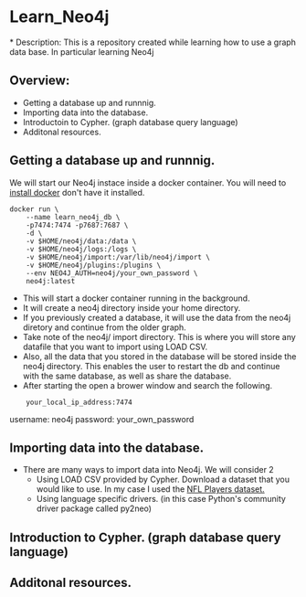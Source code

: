<h1> Learn_Neo4j </h1>
* Description: This is a repository created while learning how to use a graph data base. In particular learning Neo4j

## Overview:
* Getting a database up and runnnig.
* Importing data into the database.
* Introductoin to Cypher. (graph database query language)
* Additonal resources.


## Getting a database up and runnnig.
We will start our Neo4j instace inside a docker container. You will need to <a href="https://docs.docker.com/get-docker/">install docker</a> don't have it installed.
```
docker run \
    --name learn_neo4j_db \
    -p7474:7474 -p7687:7687 \
    -d \
    -v $HOME/neo4j/data:/data \
    -v $HOME/neo4j/logs:/logs \
    -v $HOME/neo4j/import:/var/lib/neo4j/import \
    -v $HOME/neo4j/plugins:/plugins \
    --env NEO4J_AUTH=neo4j/your_own_password \
    neo4j:latest
```
* This will start a docker container running in the background.
* It will create a neo4j directory inside your home directory. 
* If you previously created a database, it will use the data from the neo4j diretory and continue from the older graph.
* Take note of the neo4j/ import directory. This is where you will store any datafile that you want to import using LOAD CSV.
* Also, all the data that you stored in the database will be stored inside the neo4j directory. This enables the user to restart the
    db and continue with the same database, as well as share the database.
* After starting the open a brower window and search the following.
```
    your_local_ip_address:7474
```
username: neo4j
password: your_own_password


## Importing data into the database.
* There are many ways to import data into Neo4j. We will consider 2
  * Using LOAD CSV provided by Cypher.
      Download a dataset that you would like to use. In my case I used the <a href="http://nflsavant.com/about.php">NFL Players dataset.</a>
  * Using language specific drivers. (in this case Python's community driver package called py2neo)
    
## Introduction to Cypher. (graph database query language)
## Additonal resources.
